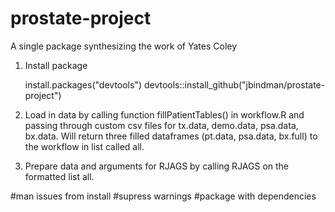 # prostate-project
A single package synthesizing the work of Yates Coley

1. Install package

    install.packages("devtools")
    devtools::install_github("jbindman/prostate-project")  

2. Load in data by calling function fillPatientTables() in workflow.R and passing through custom csv files for tx.data, demo.data, psa.data, bx.data. Will return three filled dataframes (pt.data, psa.data, bx.full) to the workflow in list called all.
   
    
3. Prepare data and arguments for RJAGS by calling RJAGS on the formatted list all.

#man issues from install
#supress warnings
#package with dependencies
